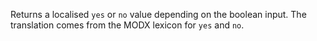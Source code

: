 Returns a localised `yes` or `no` value depending on the boolean input. The translation comes from the MODX lexicon for `yes` and `no`.